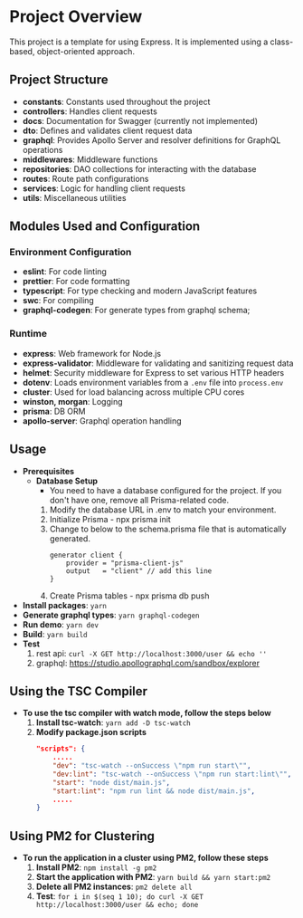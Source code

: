 # Project Overview

This project is a template for using Express. It is implemented using a class-based, object-oriented approach.

## Project Structure

-   **constants**: Constants used throughout the project
-   **controllers**: Handles client requests
-   **docs**: Documentation for Swagger (currently not implemented)
-   **dto**: Defines and validates client request data
-   **graphql**: Provides Apollo Server and resolver definitions for GraphQL operations
-   **middlewares**: Middleware functions
-   **repositories**: DAO collections for interacting with the database
-   **routes**: Route path configurations
-   **services**: Logic for handling client requests
-   **utils**: Miscellaneous utilities

## Modules Used and Configuration

### Environment Configuration

-   **eslint**: For code linting
-   **prettier**: For code formatting
-   **typescript**: For type checking and modern JavaScript features
-   **swc**: For compiling
-   **graphql-codegen**: For generate types from graphql schema;

### Runtime

-   **express**: Web framework for Node.js
-   **express-validator**: Middleware for validating and sanitizing request data
-   **helmet**: Security middleware for Express to set various HTTP headers
-   **dotenv**: Loads environment variables from a `.env` file into `process.env`
-   **cluster**: Used for load balancing across multiple CPU cores
-   **winston, morgan**: Logging
-   **prisma**: DB ORM
-   **apollo-server**: Graphql operation handling

## Usage

-   **Prerequisites**
    -   **Database Setup**
        -   You need to have a database configured for the project. If you don't have one, remove all Prisma-related code.
        1. Modify the database URL in .env to match your environment.
        2. Initialize Prisma - npx prisma init
        3. Change to below to the schema.prisma file that is automatically generated.
            ```prisma
            generator client {
                provider = "prisma-client-js"
                output   = "client" // add this line
            }
            ```
        4. Create Prisma tables - npx prisma db push
-   **Install packages**: `yarn`
-   **Generate graphql types**: `yarn graphql-codegen`
-   **Run demo**: `yarn dev`
-   **Build**: `yarn build`
-   **Test**
    1. rest api: `curl -X GET http://localhost:3000/user && echo ''`
    2. graphql: https://studio.apollographql.com/sandbox/explorer

## Using the TSC Compiler

-   **To use the tsc compiler with watch mode, follow the steps below**
    1. **Install tsc-watch**: `yarn add -D tsc-watch`
    2. **Modify package.json scripts**
        ```json
        "scripts": {
            .....
            "dev": "tsc-watch --onSuccess \"npm run start\"",
            "dev:lint": "tsc-watch --onSuccess \"npm run start:lint\"",
            "start": "node dist/main.js",
            "start:lint": "npm run lint && node dist/main.js",
            .....
        }
        ```

## Using PM2 for Clustering

-   **To run the application in a cluster using PM2, follow these steps**
    1. **Install PM2**: `npm install -g pm2`
    2. **Start the application with PM2**: `yarn build && yarn start:pm2`
    3. **Delete all PM2 instances**: `pm2 delete all`
    4. **Test**: `for i in $(seq 1 10); do curl -X GET http://localhost:3000/user && echo; done`
